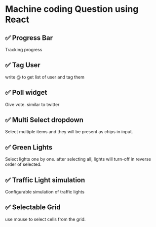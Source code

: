 # Machine coding Question using React

## ✅ Progress Bar <br/>
Tracking progress<br/>

## ✅ Tag User  <br/>
write @ to get list of user and tag them<br/>

## ✅ Poll widget  <br/>
Give vote. similar to twitter<br/>

## ✅ Multi Select dropdown  <br/>
Select multiple items and they will be present as chips in input.<br/>
## ✅ Green Lights  <br/>
Select lights one by one. after selecting all, lights will turn-off in reverse order of selected.<br/>
## ✅ Traffic Light simulation  <br/>
Configurable simulation of traffic lights
## ✅ Selectable Grid  <br/>
use mouse to select cells from the grid.



